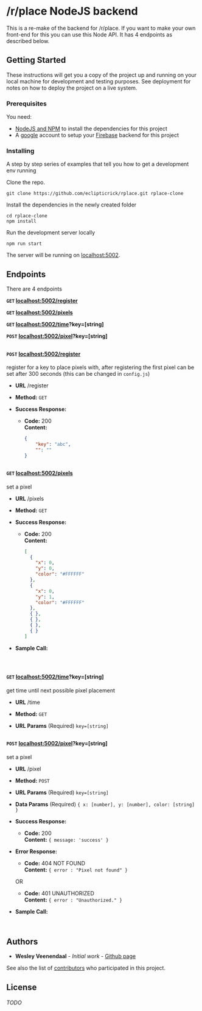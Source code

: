 # /r/place NodeJS backend

This is a re-make of the backend for /r/place. If you want to make your own front-end for this you can use this Node API. It has 4 endpoints as described below.

## Getting Started

These instructions will get you a copy of the project up and running on your local machine for development and testing purposes. See deployment for notes on how to deploy the project on a live system.

### Prerequisites

You need:
* [NodeJS and NPM](https://nodejs.org/) to install the dependencies for this project
* A [google](https://accounts.google.com/) account to setup your [Firebase](https://firebase.google.com/) backend for this project


### Installing

A step by step series of examples that tell you how to get a development env running

Clone the repo.
```
git clone https://github.com/eclipticrick/rplace.git rplace-clone
```

Install the dependencies in the newly created folder

```
cd rplace-clone
npm install
```

Run the development server locally
```
npm run start
```

The server will be running on [localhost:5002](http://localhost:5002).


## Endpoints

There are 4 endpoints

**<code>GET</code> [localhost:5002/register](http://localhost:5002/register)**

**<code>GET</code> [localhost:5002/pixels](http://localhost:5002/pixels)**

**<code>GET</code> [localhost:5002/time](http://localhost:5002/time)?key=[string]**

**<code>POST</code> [localhost:5002/pixel](http://localhost:5002/pixel)?key=[string]**

##

#### **<code>POST</code> [localhost:5002/register](http://localhost:5002/register)**

register for a key to place pixels with, after registering the first pixel can be set after 300 seconds (this can be changed in ```config.js```)

* **URL**
  /register

* **Method:**
  `GET`

* **Success Response:**

  * **Code:** 200 <br />
    **Content:** 
    ```json
    {
        "key": "abc",
        "": ""
    }
    ```

##

#### **<code>GET</code> [localhost:5002/pixels](http://localhost:5002/pixels)**

set a pixel

* **URL**
  /pixels

* **Method:**
  `GET`

* **Success Response:**

  * **Code:** 200 <br />
    **Content:** 
    ```json
    [
      {
        "x": 0,
        "y": 0,
        "color": "#FFFFFF"
      },
      {
        "x": 0,
        "y": 1,
        "color": "#FFFFFF"
      },
      { },
      { },
      { },
      { }
    ]
    ```

* **Sample Call:**

  ```javascript
    
  ```

##

#### **<code>GET</code> [localhost:5002/time](http://localhost:5002/time)?key=[string]**

get time until next possible pixel placement

* **URL**
  /time

* **Method:**
  `GET`
  
*  **URL Params**
   (Required)
   `key=[string]`

##

#### **<code>POST</code> [localhost:5002/pixel](http://localhost:5002/pixel)?key=[string]**

set a pixel

* **URL**
  /pixel

* **Method:**
  `POST`
  
*  **URL Params**
   (Required)
   `key=[string]`

* **Data Params**
   (Required)
   `{ x: [number], y: [number], color: [string] }`

* **Success Response:**

  * **Code:** 200 <br />
    **Content:** `{ message: 'success' }`
 
* **Error Response:**

  * **Code:** 404 NOT FOUND <br />
    **Content:** `{ error : "Pixel not found" }`

  OR

  * **Code:** 401 UNAUTHORIZED <br />
    **Content:** `{ error : "Unauthorized." }`

* **Sample Call:**

  ```javascript
    
  ```








## Authors

* **Wesley Veenendaal** - *Initial work* - [Github page](https://github.com/eclipticrick)

See also the list of [contributors](https://github.com/eclipticrick/rplace/contributors) who participated in this project.

## License

###### TODO
